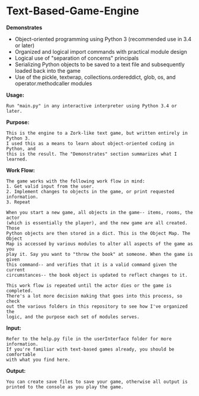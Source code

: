 # Text-Based-Game-Engine

**Demonstrates**
* Object-oriented programming using Python 3 (recommended use in 3.4 or later)
* Organized and logical import commands with practical module design
* Logical use of "separation of concerns" principals
* Serializing Python objects to be saved to a text file and subsequently loaded back into the game
* Use of the pickle, textwrap, collections.ordereddict, glob, os, and operator.methodcaller modules

**Usage:**

    Run "main.py" in any interactive interpreter using Python 3.4 or later.
    
**Purpose:**

    This is the engine to a Zork-like text game, but written entirely in Python 3.
    I used this as a means to learn about object-oriented coding in Python, and
    this is the result. The "Demonstrates" section summarizes what I learned.
    
**Work Flow:**

    The game works with the following work flow in mind:
    1. Get valid input from the user.
    2. Implement changes to objects in the game, or print requested information.
    3. Repeat
     
    When you start a new game, all objects in the game-- items, rooms, the actor
    (which is essentially the player), and the new game are all created. Those 
    Python objects are then stored in a dict. This is the Object Map. The Object
    Map is accessed by various modules to alter all aspects of the game as you 
    play it. Say you want to "throw the book" at someone. When the game is given
    this command-- and verifies that it is a valid command given the current
    circumstances-- the book object is updated to reflect changes to it.
        
    This work flow is repeated until the actor dies or the game is completed.
    There's a lot more decision making that goes into this process, so check
    out the various folders in this repository to see how I've organized the 
    logic, and the purpose each set of modules serves.
    
**Input:**

    Refer to the help.py file in the userInterface folder for more information.
    If you're familiar with text-based games already, you should be comfortable
    with what you find here.
    
**Output:**

    You can create save files to save your game, otherwise all output is 
    printed to the console as you play the game.
